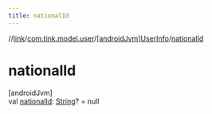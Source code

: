 ```yaml
---
title: nationalId
---
```

//[link](../../../index.html)/[com.tink.model.user](../index.html)/[[androidJvm]UserInfo](index.html)/[nationalId](national-id.html)



# nationalId



[androidJvm]\
val [nationalId](national-id.html): [String](https://kotlinlang.org/api/latest/jvm/stdlib/kotlin/-string/index.html)? = null





